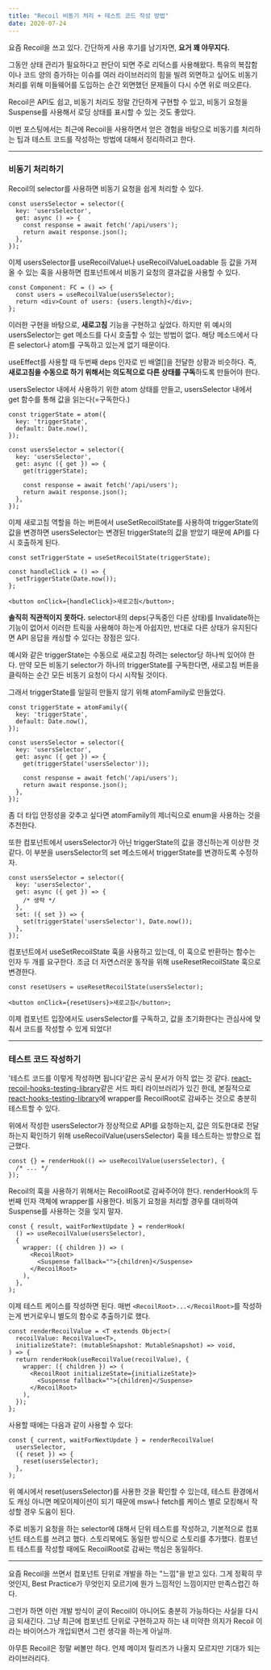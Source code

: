 ```yaml
---
title: "Recoil 비동기 처리 + 테스트 코드 작성 방법"
date: 2020-07-24
---
```


요즘 Recoil을 쓰고 있다. 간단하게 사용 후기를 남기자면, **요거 꽤 야무지다.**

그동안 상태 관리가 필요하다고 판단이 되면 주로 리덕스를 사용해왔다. 특유의 복잡함이나 코드 양의 증가하는 이슈를 여러 라이브러리의 힘을 빌려 외면하고 싶어도 비동기 처리를 위해 미들웨어를 도입하는 순간 외면했던 문제들이 다시 수면 위로 떠오른다.

Recoil은 API도 쉽고, 비동기 처리도 정말 간단하게 구현할 수 있고, 비동기 요청을 Suspense를 사용해서 로딩 상태를 표시할 수 있는 것도 좋았다.

이번 포스팅에서는 최근에 Recoil을 사용하면서 얻은 경험을 바탕으로 비동기를 처리하는 팁과 테스트 코드를 작성하는 방법에 대해서 정리하려고 한다.

---

### **비동기 처리하기**

Recoil의 selector를 사용하면 비동기 요청을 쉽게 처리할 수 있다.

```
const usersSelector = selector({
  key: 'usersSelector',
  get: async () => {
    const response = await fetch('/api/users');
    return await response.json();
  },
});
```

이제 usersSelector를 useRecoilValue나 useRecoilValueLoadable 등 값을 가져올 수 있는 훅을 사용하면 컴포넌트에서 비동기 요청의 결과값을 사용할 수 있다.

```
const Component: FC = () => {
  const users = useRecoilValue(usersSelector);
  return <div>Count of users: {users.length}</div>;
};
```

이러한 구현을 바탕으로, **새로고침** 기능을 구현하고 싶었다. 하지만 위 예시의 usersSelector는 get 메소드를 다시 호출할 수 있는 방법이 없다. 해당 메소드에서 다른 selector나 atom를 구독하고 있는게 없기 때문이다.

useEffect를 사용할 때 두번째 deps 인자로 빈 배열\[\]을 전달한 상황과 비슷하다. 즉, **새로고침을 수동으로 하기 위해서는 의도적으로 다른 상태를 구독**하도록 만들어야 한다.

usersSelector 내에서 사용하기 위한 atom 상태를 만들고, usersSelector 내에서 get 함수를 통해 값을 읽는다(=구독한다.)

```
const triggerState = atom({
  key: 'triggerState',
  default: Date.now(),
});

const usersSelector = selector({
  key: 'usersSelector',
  get: async ({ get }) => {
    get(triggerState);

    const response = await fetch('/api/users');
    return await response.json();
  },
});
```

이제 새로고침 역할을 하는 버튼에서 useSetRecoilState를 사용하여 triggerState의 값을 변경하면 usersSelector는 변경된 triggerState의 값을 받았기 때문에 API를 다시 호출하게 된다.

```
const setTriggerState = useSetRecoilState(triggerState);

const handleClick = () => {
  setTriggerState(Date.now());
};

<button onClick={handleClick}>새로고침</button>;
```

**솔직히 직관적이지 못하다.** selector내의 deps(구독중인 다른 상태)를 Invalidate하는 기능이 없어서 이러한 트릭을 사용해야 하는게 아쉽지만, 반대로 다른 상태가 유지된다면 API 응답을 캐싱할 수 있다는 장점은 있다.

예시와 같은 triggerState는 수동으로 새로고침 하려는 selector당 하나씩 있어야 한다. 만약 모든 비동기 selector가 하나의 triggerState를 구독한다면, 새로고침 버튼을 클릭하는 순간 모든 비동기 요청이 다시 시작될 것이다.

그래서 triggerState를 일일히 만들지 않기 위해 atomFamily로 만들었다.

```
const triggerState = atomFamily({
  key: 'triggerState',
  default: Date.now(),
});

const usersSelector = selector({
  key: 'usersSelector',
  get: async ({ get }) => {
    get(triggerState('usersSelector'));

    const response = await fetch('/api/users');
    return await response.json();
  },
});
```

좀 더 타입 안정성을 갖추고 싶다면 atomFamily의 제너릭으로 enum을 사용하는 것을 추천한다.

또한 컴포넌트에서 usersSelector가 아닌 triggerState의 값을 갱신하는게 이상한 것 같다. 이 부분을 usersSelector의 set 메소드에서 triggerState를 변경하도록 수정하자.

```
const usersSelector = selector({
  key: 'usersSelector',
  get: async ({ get }) => {
    /* 생략 */
  },
  set: ({ set }) => {
    set(triggerState('usersSelector'), Date.now());
  },
});
```

컴포넌트에서 useSetRecoilState 훅을 사용하고 있는데, 이 훅으로 반환하는 함수는 인자 두 개를 요구한다. 조금 더 자연스러운 동작을 위해 useResetRecoilState 훅으로 변경한다.

```
const resetUsers = useResetRecoilState(usersSelector);

<button onClick={resetUsers}>새로고침</button>;
```

이제 컴포넌트 입장에서도 usersSelector를 구독하고, 값을 초기화한다는 관심사에 맞춰서 코드를 작성할 수 있게 되었다!

---

### **테스트 코드 작성하기**

'테스트 코드를 이렇게 작성하면 됩니다'같은 공식 문서가 아직 없는 것 같다. [react-recoil-hooks-testing-library](https://www.npmjs.com/package/react-recoil-hooks-testing-library)같은 서드 파티 라이브러리가 있긴 한데, 본질적으로 [react-hooks-testing-library](https://github.com/testing-library/react-hooks-testing-library)에 wrapper를 RecoilRoot로 감싸주는 것으로 충분히 테스트할 수 있다.

위에서 작성한 usersSelector가 정상적으로 API를 요청하는지, 값은 의도한대로 전달하는지 확인하기 위해 useRecoilValue(usersSelector) 훅을 테스트하는 방향으로 접근했다.

```
const {} = renderHook(() => useRecoilValue(usersSelector), {
  /* ... */
});
```

Recoil의 훅을 사용하기 위해서는 RecoilRoot로 감싸주어야 한다. renderHook의 두번째 인자 객체에 wrapper를 사용한다. 비동기 요청을 처리할 경우를 대비하여 Suspense를 사용하는 것을 잊지 말자.

```
const { result, waitForNextUpdate } = renderHook(
  () => useRecoilValue(usersSelector),
  {
    wrapper: ({ children }) => (
      <RecoilRoot>
        <Suspense fallback="">{children}</Suspense>
      </RecoilRoot>
    ),
  },
);
```

이제 테스트 케이스를 작성하면 된다. 매번 `<RecoilRoot>...</RecoilRoot>`를 작성하는게 번거로우니 별도의 함수로 추출하기로 했다.

```
const renderRecoilValue = <T extends Object>(
  recoilValue: RecoilValue<T>,
  initializeState?: (mutableSnapshot: MutableSnapshot) => void,
) => {
  return renderHook(useRecoilValue(recoilValue), {
    wrapper: ({ children }) => (
      <RecoilRoot initializeState={initializeState}>
        <Suspense fallback="">{children}</Suspense>
      </RecoilRoot>
    ),
  });
};
```

사용할 때에는 다음과 같이 사용할 수 있다:

```
const { current, waitForNextUpdate } = renderRecoilValue(
  usersSelector,
  ({ reset }) => {
    reset(usersSelector);
  },
);
```

위 예시에서 reset(usersSelector)를 사용한 것을 확인할 수 있는데, 테스트 환경에서도 캐싱 아니면 메모이제이션이 되기 때문에 msw나 fetch를 케이스 별로 모킹해서 작성할 경우 도움이 된다.

주로 비동기 요청을 하는 selector에 대해서 단위 테스트를 작성하고, 기본적으로 컴포넌트 테스트를 쓰려고 했다. 스토리북에도 동일한 방식으로 스토리를 추가했다. 컴포넌트 테스트를 작성할 때에도 RecoilRoot로 감싸는 핵심은 동일하다.

---

요즘 Recoil을 쓰면서 컴포넌트 단위로 개발을 하는 "느낌"을 받고 있다. 그게 정확히 무엇인지, Best Practice가 무엇인지 모르기에 뭔가 느낌적인 느낌이지만 만족스럽긴 하다.

그런가 하면 이런 개발 방식이 굳이 Recoil이 아니어도 충분히 가능하다는 사실을 다시금 되새긴다. 그냥 최근에 컴포넌트 단위로 구현하고자 하는 내 미약한 의지가 Recoil 이라는 바이어스가 개입되면서 그런 생각을 하는게 아닐까.

아무튼 Recoil은 정말 써볼만 하다. 언제 메이저 릴리즈가 나올지 모르지만 기대가 되는 라이브러리다.

